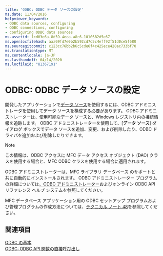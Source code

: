 ```yaml
---
title: 'ODBC: ODBC データ ソースの設定'
ms.date: 11/04/2016
helpviewer_keywords:
- ODBC data sources, configuring
- ODBC connections, configuring
- configuring ODBC data sources
ms.assetid: 1cd03e6a-8d59-4eca-a8c6-1010582d5e67
ms.openlocfilehash: aaa69fd7e0b2b592cd7d5c4eff92f51d0ce5f680
ms.sourcegitcommit: c123cc76bb2b6c5cde6f4c425ece420ac733bf70
ms.translationtype: MT
ms.contentlocale: ja-JP
ms.lasthandoff: 04/14/2020
ms.locfileid: "81367191"
---
```

# <a name="odbc-configuring-an-odbc-data-source"></a>ODBC: ODBC データ ソースの設定

開発したアプリケーションで[データ ソース](../../data/odbc/data-source-odbc.md)を使用するには、ODBC アドミニストレータを使用してデータ ソースを構成する必要があります。 ODBC アドミニストレーターは、使用可能なデータ ソースと、Windows レジストリ内の接続情報を追跡します。 ODBC アドミニストレーターを使用して、[**データ ソース**] ダイアログ ボックスでデータ ソースを追加、変更、および削除したり、ODBC ドライバを追加および削除したりできます。

> [!NOTE]
> この情報は、ODBC アクセスに MFC データ アクセス オブジェクト (DAO) クラスを使用する場合と、MFC ODBC クラスを使用する場合に適用されます。

ODBC アドミニストレーターは、MFC ライブラリ データベース のサポートと共に自動的にインストールされます。 ODBC アドミニストレーター プログラムの詳細については[、ODBC アドミニストレーター](../../data/odbc/odbc-administrator.md)およびオンライン ODBC API リファレンス ヘルプ システムを参照してください。

MFC データベース アプリケーション用の ODBC セットアップ プログラムおよび管理プログラムの作成方法については、[テクニカル ノート 48](../../mfc/tn048-writing-odbc-setup-and-administration-programs.md)を参照してください。

## <a name="see-also"></a>関連項目

[ODBC の基本](../../data/odbc/odbc-basics.md)<br/>
[ODBC: ODBC API 関数の直接呼び出し](../../data/odbc/odbc-calling-odbc-api-functions-directly.md)
